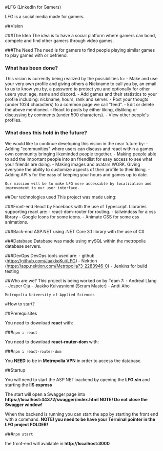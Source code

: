#LFG (LinkedIn for Gamers)

LFG is a social media made for gamers.

##Vision

###The Idea
	The idea is to have a social platform where gamers can bond, compete and find other gamers through video games.

###The Need
	The need is for gamers to find people playing similar games to play games with or befriend.


### What has been done?
This vision is currently being realized by the possibilities to:
	- Make and use your very own profile and giving others a Nickname to call you by, an email to us to know you by, a password to protect you 
	  and optionally for other users your: age, name and discord.
	- Add games and their statistics to your profile including: nickname, hours, rank and server.
	- Post your thougts (under 1024 characters) to a common page we call "feed".
	- Edit or delete the above mentioned.
	- React to posts by either liking, disliking or discussing by comments (under 500 characters).
	- View other people's profiles.

### What does this hold in the future?
We would like to continue developing this vision in the near future by:
	- Adding "communities" where users can discuss and react within a games own community bringing likeminded people together.
	- Making people able to add the important people into an friendlist for easy access to see what your friends are doing.
	- Making images and avatars WORK. Giving everyone the ability to customize aspects of their profile to their liking.
	- Adding API's for the easy of keeping your hours and games up to date.

	Our mission will be to make LFG more accessible by localization and improvement to our user interface.

##Our technologies used
This project was made using:
	
###Front-end
	React by Facebook with the use of Typescript. 
	Libraries supporting react are:
		- react-dom-router for routing.
		- tailwindcss for a css library
		- Google Icons for some icons.
		- Animate CSS for some css animations.

###Back-end
	ASP.NET using .NET Core 3.1 library with the use of C#

###Database
	Database was made using mySQL within the metropolia database servers.

###DevOps
	DevOps tools used are:
		- github (https://github.com/JaakkoKui/LFG)
		- Nektion (https://app.nektion.com/Metropolia?3-2283946-0)
		- Jenkins for build testing




##Who are we?
This project is being worked on by Team 7:
	- Andreal Llang
	- Jesper Oja
	- Jaakko Kuivasniemi (Scrum Master)
	- Antti Aho
	
	Metropolia University of Applied Sciences

#How to start?

##Prerequisites

You need to download **react** with:

###`npm i react`

You need to download **react-router-dom** with:

###`npm i react-router-dom`

You **NEED** to be in **Metropolia VPN** in order to access the database.

##Startup

You will need to start the ASP.NET backend by opening the **LFG.sln** and starting the **IIS express**

The start will open a Swagger page into **https://localhost:44372/swagger/index.html** 
**NOTE! Do not close the Swagger window!**

When the backend is running you can start the app by starting the front end with a command. 
**NOTE! you need to be have your Terminal pointer in the LFG project FOLDER!** 

###`npm start`

the front-end will available in **http://localhost:3000**